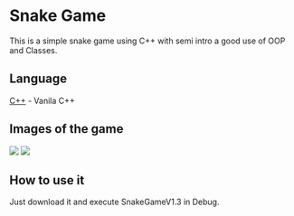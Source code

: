 # Snake Game
This is a simple snake game using C++ with semi intro a good use of OOP and Classes.

## Language
[C++](https://cplusplus.com/) - Vanila C++

## Images of the game
<img src="https://github.com/Goblo7/Snake-Game-v1.3/blob/c876927f774c89d32a5293c3e5e05dfae68806af/Snake%20Game%20%20v1.3/images/Intro.png">

<img src="https://github.com/Goblo7/Snake-Game-v1.3/blob/c876927f774c89d32a5293c3e5e05dfae68806af/Snake%20Game%20%20v1.3/images/in-Game.png">

## How to use it
Just download it and execute SnakeGameV1.3 in Debug.
